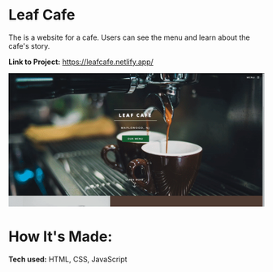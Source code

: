 # Leaf Cafe

The is a website for a cafe. Users can see the menu and learn about the cafe's story.

<strong>Link to Project:</strong> https://leafcafe.netlify.app/

<img src="leafcafe.gif" alt="cafe">

# How It's Made:
<strong>Tech used:</strong> HTML, CSS, JavaScript
